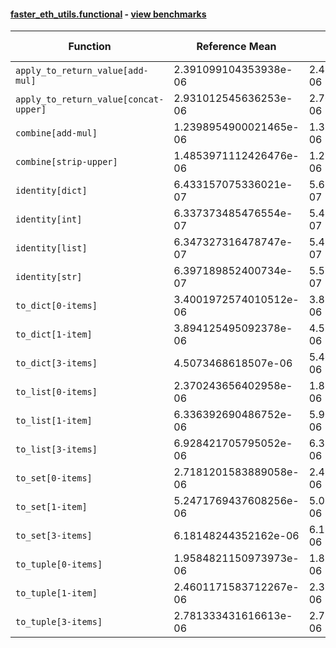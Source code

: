 #### [faster_eth_utils.functional](https://github.com/BobTheBuidler/faster-eth-utils/blob/master/faster_eth_utils/functional.py) - [view benchmarks](https://github.com/BobTheBuidler/faster-eth-utils/blob/master/benchmarks/test_functional_benchmarks.py)

| Function | Reference Mean | Faster Mean | % Change | Speedup (%) | x Faster | Faster |
|----------|---------------|-------------|----------|-------------|----------|--------|
| `apply_to_return_value[add-mul]` | 2.391099104353938e-06 | 2.482426128688537e-06 | -3.82% | -3.68% | 0.96x | ❌ |
| `apply_to_return_value[concat-upper]` | 2.931012545636253e-06 | 2.760001034263521e-06 | 5.83% | 6.20% | 1.06x | ✅ |
| `combine[add-mul]` | 1.2398954900021465e-06 | 1.354882639464933e-06 | -9.27% | -8.49% | 0.92x | ❌ |
| `combine[strip-upper]` | 1.4853971112426476e-06 | 1.2536685049186429e-06 | 15.60% | 18.48% | 1.18x | ✅ |
| `identity[dict]` | 6.433157075336021e-07 | 5.611355779804566e-07 | 12.77% | 14.65% | 1.15x | ✅ |
| `identity[int]` | 6.337373485476554e-07 | 5.480794673173211e-07 | 13.52% | 15.63% | 1.16x | ✅ |
| `identity[list]` | 6.347327316478747e-07 | 5.438569626306606e-07 | 14.32% | 16.71% | 1.17x | ✅ |
| `identity[str]` | 6.397189852400734e-07 | 5.510266176960897e-07 | 13.86% | 16.10% | 1.16x | ✅ |
| `to_dict[0-items]` | 3.4001972574010512e-06 | 3.8251872585880064e-06 | -12.50% | -11.11% | 0.89x | ❌ |
| `to_dict[1-item]` | 3.894125495092378e-06 | 4.583664957241319e-06 | -17.71% | -15.04% | 0.85x | ❌ |
| `to_dict[3-items]` | 4.5073468618507e-06 | 5.469204772225342e-06 | -21.34% | -17.59% | 0.82x | ❌ |
| `to_list[0-items]` | 2.370243656402958e-06 | 1.8216191252654107e-06 | 23.15% | 30.12% | 1.30x | ✅ |
| `to_list[1-item]` | 6.336392690486752e-06 | 5.969292665006873e-06 | 5.79% | 6.15% | 1.06x | ✅ |
| `to_list[3-items]` | 6.928421705795052e-06 | 6.3885290287595215e-06 | 7.79% | 8.45% | 1.08x | ✅ |
| `to_set[0-items]` | 2.7181201583889058e-06 | 2.4960442202447068e-06 | 8.17% | 8.90% | 1.09x | ✅ |
| `to_set[1-item]` | 5.2471769437608256e-06 | 5.088644807601697e-06 | 3.02% | 3.12% | 1.03x | ✅ |
| `to_set[3-items]` | 6.18148244352162e-06 | 6.115417752949444e-06 | 1.07% | 1.08% | 1.01x | ✅ |
| `to_tuple[0-items]` | 1.9584821150973973e-06 | 1.8330036511910687e-06 | 6.41% | 6.85% | 1.07x | ✅ |
| `to_tuple[1-item]` | 2.4601171583712267e-06 | 2.3210106578377866e-06 | 5.65% | 5.99% | 1.06x | ✅ |
| `to_tuple[3-items]` | 2.781333431616613e-06 | 2.7560414399101636e-06 | 0.91% | 0.92% | 1.01x | ✅ |
